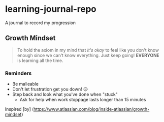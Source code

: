 # learning-journal-repo
A journal to record my progression

## Growth Mindset

>To hold the axiom in my mind that _it's okay_ to feel like you don't know enough since we can't know everything. Just keep going! **EVERYONE** is learning all the time.

### Reminders

- Be malleable
- Don't let frustration get you down! :confounded:
- Step back and look what you've done when "stuck" 
  - Ask for help when work stoppage lasts longer than 15 minutes
  
Inspired [by] (https://www.atlassian.com/blog/inside-atlassian/growth-mindset)
